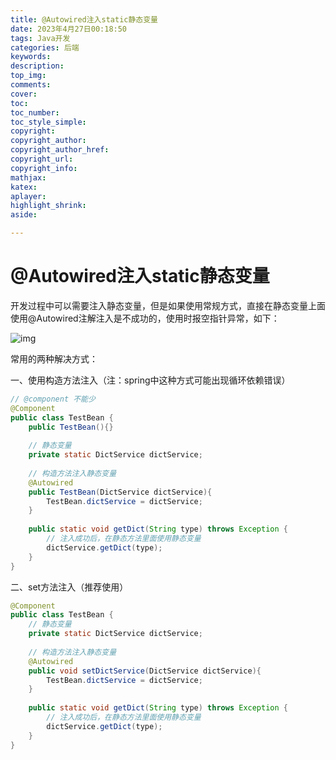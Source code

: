 ```yaml
---
title: @Autowired注入static静态变量
date: 2023年4月27日00:18:50
tags: Java开发
categories: 后端
keywords:
description:
top_img: 
comments:
cover:
toc:
toc_number:
toc_style_simple:
copyright:
copyright_author:
copyright_author_href: 
copyright_url: 
copyright_info: 
mathjax: 
katex:
aplayer:
highlight_shrink:
aside:

---
```


<meta name="referrer" content="no-referrer"/>



# @Autowired注入static静态变量

开发过程中可以需要注入静态变量，但是如果使用常规方式，直接在静态变量上面使用@Autowired注解注入是不成功的，使用时报空指针异常，如下：

![img](https://img-blog.csdnimg.cn/20210827102132984.png?x-oss-process=image/watermark,type_ZHJvaWRzYW5zZmFsbGJhY2s,shadow_50,text_Q1NETiBATXVzY2xlaGVuZw==,size_13,color_FFFFFF,t_70,g_se,x_16)

 常用的两种解决方式：

一、使用构造方法注入（注：spring中这种方式可能出现循环依赖错误）

```java
// @component 不能少
@Component
public class TestBean {
    public TestBean(){}
 
    // 静态变量
    private static DictService dictService;
 
    // 构造方法注入静态变量
    @Autowired
    public TestBean(DictService dictService){
        TestBean.dictService = dictService;
    }
 
    public static void getDict(String type) throws Exception {
        // 注入成功后，在静态方法里面使用静态变量
        dictService.getDict(type);
    }
}

```

二、set方法注入（推荐使用）

```java
@Component
public class TestBean {
    // 静态变量
    private static DictService dictService;
 
    // 构造方法注入静态变量
    @Autowired
    public void setDictService(DictService dictService){
        TestBean.dictService = dictService;
    }
 
    public static void getDict(String type) throws Exception {
        // 注入成功后，在静态方法里面使用静态变量
        dictService.getDict(type);
    }
}
```